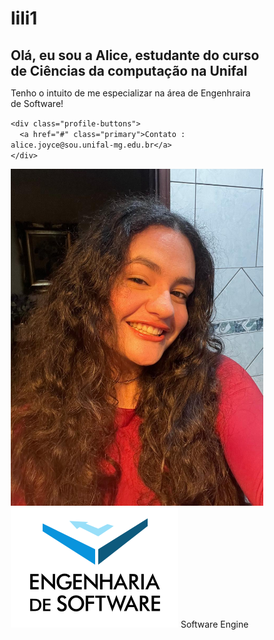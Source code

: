 # lili1

<!DOCTYPE html>
<html lang="pt-BR">
<head>
<meta charset="UTF-8">
<meta name="viewport" content="width=device-width, initial-scale=1.0">
<title>Perfil Instagram</title>

</head>
<body>
    <section class="profile">
  <div class="profile-text">
    <h1>Olá, eu sou a Alice, <span> estudante do curso de Ciências da computação na Unifal</Cite></span></h1>
    <p>
      Tenho o intuito de me especializar na área de Engenhraira de Software! 
    </p>

    <div class="profile-buttons">
      <a href="#" class="primary">Contato : alice.joyce@sou.unifal-mg.edu.br</a>
    </div>
  </div>

  <div class="profile-photo">
    <img src="alice.jpg" alt="Foto da Alice">
    <div class="badge">
      <img src="sfot.jpg" alt="">
      <span>Software Engine</span>
    </div>
  </div>
</section>
<style>
  /* ===== RESET BÁSICO ===== */
* {
  margin: 0;
  padding: 0;
  box-sizing: border-box;
  font-family: "Inter", sans-serif;
}

/* ===== CONTAINER PRINCIPAL ===== */
.profile {
  display: flex;
  align-items: center;
  justify-content: space-between;
  background: #fff;
  padding: 60px 80px;
  border-radius: 20px;
  box-shadow: 0 8px 25px rgba(0, 0, 0, 0.08);
  max-width: 1000px;
  margin: 60px auto;
}

/* ===== TEXTO À ESQUERDA ===== */
.profile-text {
  max-width: 520px;
}

.profile-text h1 {
  font-size: 2.5rem;
  font-weight: 700;
  color: #111;
  margin-bottom: 10px;
}

.profile-text h1 span {
  color: #111;
}

.profile-text p {
  color: #777;
  font-size: 1rem;
  line-height: 1.6;
  margin-bottom: 30px;
}

/* ===== BOTÕES ===== */
.profile-buttons {
  display: flex;
  gap: 15px;
}

.profile-buttons a {
  text-decoration: none;
  padding: 12px 24px;
  border-radius: 30px;
  font-weight: 600;
  transition: all 0.3s ease;
}

.profile-buttons a.primary {
  background: #111;
  color: #fff;
}

.profile-buttons a.primary:hover {
  background: #333;
}

.profile-buttons a.secondary {
  border: 2px solid #ddd;
  color: #333;
}

.profile-buttons a.secondary:hover {
  border-color: #111;
}

/* ===== FOTO À DIREITA ===== */
.profile-photo {
  position: relative;
  width: 260px;
  height: 260px;
}

.profile-photo img {
  width: 100%;
  height: 100%;
  border-radius: 50%;
  object-fit: cover;
  box-shadow: 0 6px 15px rgba(0, 0, 0, 0.15);
}

/* ===== ETIQUETA SOBRE A FOTO ===== */
.badge {
  position: absolute;
  bottom: 10px;
  left: -20px;
  background: #111;
  color: #fff;
  font-size: 0.9rem;
  padding: 6px 14px;
  border-radius: 12px;
  display: flex;
  align-items: center;
  gap: 8px;
}

.badge img {
  width: 20px;
  height: 20px;
}

</style>


</body>
</html>

